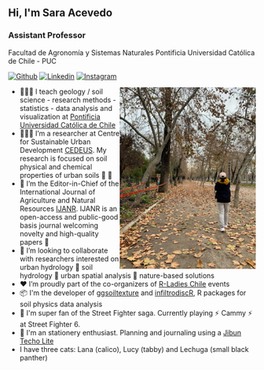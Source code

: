 <!-- Your title -->
## Hi, I'm Sara Acevedo
### Assistant Professor
Facultad de Agronomía y Sistemas Naturales
Pontificia Universidad Católica de Chile - PUC
<!-- Your badges
You can use the website to generate badges: https://shields.io/
-->

[![Github](https://img.shields.io/badge/-Github-000?style=flat&logo=Github&logoColor=white)](https://github.com/Saryace)
[![Linkedin](https://img.shields.io/badge/-LinkedIn-blue?style=flat&logo=Linkedin&logoColor=white)](https://www.linkedin.com/in/sara-acevedo-a5a869295/)
[![Instagram](https://img.shields.io/badge/-Instagram-c13584?style=flat&labelColor=c13584&logo=instagram&logoColor=white)](https://www.instagram.com/soilbiophysicsgirls/)
&nbsp;
<!-- Any image aligned to the right. Beware the width -->
<img width="55%" align="right" alt="Github" src="https://github.com/Saryace/Saryace/blob/master/c34911f9-7f1e-44e3-9c6f-50eb04f9a494.jpeg?raw=true" />

- 👩🏽‍🏫 I teach geology / soil science - research methods - statistics - data analysis and visualization at [Pontificia Universidad Católica de Chile](https://agronomia.uc.cl/)
- 👩🏽‍💻 I’m a researcher at Centre for Sustainable Urban Development [CEDEUS](https://cedeus.cl/). My research is focused on soil physical and chemical properties of urban soils 🌱 🏢
- 🌱 I’m the Editor-in-Chief of the International Journal of Agriculture and Natural Resources [IJANR](https://ojs.uc.cl/index.php/ijanr/index). IJANR is an open-access and public-good basis journal welcoming novelty and high-quality papers 📝
- 👯 I’m looking to collaborate with researchers interested on urban hydrology 🤝 soil hydrology 🤝 urban spatial analysis 🤝 nature-based solutions
- ❤️ I’m proudly part of the co-organizers of [R-Ladies Chile](https://www.meetup.com/es-ES/rladies-scl/) events
- 📦 I'm the developer of [ggsoiltexture](https://github.com/Saryace/ggsoiltexture) and [infiltrodiscR](https://github.com/biofisicasuelos/infiltrodiscR), R packages for soil physics data analysis
- 🥊 I'm super fan of the Street Fighter saga. Currently playing ⚡ Cammy ⚡ at Street Fighter 6.
- 📝 I'm an stationery enthusiast. Planning and journaling using a [Jibun Techo Lite](https://www.kokuyo.com/en/products/jibun_techo/lineup/lite.html)
- I have three cats: Lana (calico), Lucy (tabby) and Lechuga (small black panther)






